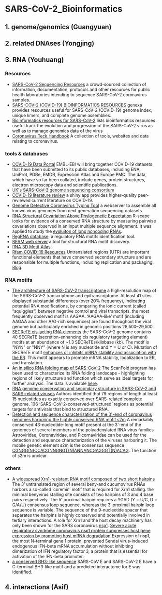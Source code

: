 # SARS-CoV-2_Bioinformatics


## 1. genome/genomics (Guangyuan)

## 2. related DNAses (Yongjing)

## 3. RNA (Youhuang)
### Resources
- [SARS-CoV-2 Sequencing Resources](https://github.com/CDCgov/SARS-CoV-2_Sequencing) a crowd-sourced collection of information, documentation, protocols and other resources for public health laboratories intending to sequence SARS-CoV-2 coronavirus samples.
- [SARS-COV-2 (COVID-19) BIOINFORMATICS RESOURCES](https://genexa.ch/sars2-bioinformatics-resources/) genexa provides resources useful for SARS-CoV-2 (COVID-19) genome index, unique kmers, and  complete genome assemblies.
- [Bioinformatics resources for SARS-CoV-2](http://www.clinbioinfosspa.es/CovidResources) lists bioinformatics resources useful track the evolution and progression of the SARS-CoV-2 virus as well as to manage genomics data of the virus
- [Coronavirus Teck Handbook](https://coronavirustechhandbook.com/) A collection of tools, websites and data relating to coronavirus.
### tools & databases
- [COVID-19 Data Portal](https://www.covid19dataportal.org/) EMBL-EBI will bring together COVID-19 datasets that have been submitted to its public databases, including ENA, UniProt, PDBe, EMDB, Expression Atlas and Europe PMC. The data, which have so far been collated, include genes, protein structures, electron microscopy data and scientific publications.
- [UK's SARS-CoV-2 genome sequencing consortium](https://www.cogconsortium.uk/data/)
- [COVID-19 literature review](https://covidreview.ca/) a shiny app provides higher-quality peer-reviewed current literature on COVID-19.
- [Genome Detective Coronavirus Typing Tool](https://www.genomedetective.com/app/typingtool/cov) a webserver to assemble all known virus genomes from next generation sequencing datasets
- [RNA Structural Covariation Above Phylogenetic Expectation](http://eddylab.org/R-scape/) R-scape looks for evidence of a conserved RNA structure by measuring pairwise covariations observed in an input multiple sequence alignment. It was applied to study the [evoluiton of long noncoding RNAs](https://www.nature.com/nmeth/journal/v14/n1/full/nmeth.4066.html).
- [RegRNA database](http://regrna2.mbc.nctu.edu.tw/). a regulatory RNA motifs identification tool.
- [BEAM web server](https://academic.oup.com/bioinformatics/article/34/6/1058/4583631)  a tool for structural RNA motif discovery.
- [RNA 3D Motif Atlas](http://rna.bgsu.edu/rna3dhub/motifs).
- [Rfam COVID-19 Resources](https://rfam.org/covid-19) Untranslated regions (UTR) are important functional elements that have conserved secondary structure and are responsible for multiple functions, including replication and packaging. [Blog](https://xfam.wordpress.com/tag/rfam/).
### RNA motifs
- [The architecture of SARS-CoV-2 transcriptome](https://www.cell.com/pb-assets/products/coronavirus/CELL_CELL-D-20-00765.pdf) a high-resolution map of the SARS-CoV-2 transcriptome and epitranscriptome.
At least 41 sites displayed substantial differences (over 20% frequency), indicating potential RNA modifications, by comparing the ionic current (called “squiggles”) between negative control and viral transcripts.  the most frequently observed motif is AAGAA. ‘AAGAA-like’ motif (including AAGAA and other A/G-rich sequences) are found throughout the viral genome but particularly enriched in genomic positions 28,500–29,500.
- [SECReTE cis-acting RNA elements](https://doi.org/10.1101/2020.04.20.050088) the SARS-CoV-2 genome contains 40 SECReTE (secretion-enhancing cis regulatory targeting element) motifs at an abundance of ~1.3 SECReTEs/kilobase (kb). The motif is "NYN" or "NNY" (where N is any nucleotide and Y = U or C). Mutation of SECReTE motif [enhances or inhibits mRNA stability and association with the ER](https://journals.plos.org/plosgenetics/article?id=10.1371/journal.pgen.1008248). This motif appears to promote mRNA stability, localization to ER, and translation.
- [ An in silico RNA folding map of SARS-CoV-2](https://doi.org/10.1101/2020.04.17.045161) The ScanFold program has been used to characterize its RNA folding landscape - highlighting regions of likely structure and function which serve as ideal targets for further analysis. The data is available [here](https://doi.org/10.1101/2020.04.17.045161).
- [RNA genome conservation and secondary structure in SARS-CoV-2 and SARS-related viruses](https://doi.org/10.1101/2020.03.27.012906)  Authors identified that 79 regions of length at least 15 nucleotides as exactly conserved over SARS-related complete genome. 106 ‘SARS-CoV-2-conserved-structured’ regions as potential targets for antivirals that bind to structured RNA.
- [Detection and sequence characterization of the 3'-end of coronavirus genomes harboring the highly conserved RNA motif s2m](https://eurekamag.com/research/052/515/052515898.php) A remarkably conserved 43-nucleotide-long motif present at the 3'-end of the genomes of several members of the polyadenylated RNA virus families Astroviridae, Coronaviridae, and Picornaviridae can be used for the detection and sequence characterization of the viruses harboring it. The mobile genetic element s2m is the consensus sequence [CGNGG(N)CCACGNNGNGT(N)ANNANCGAGGGT(N)ACAG](https://www.mdpi.com/2079-9721/4/3/27/htm). The function of s2m is unclear.
### others
- [A widespread Xrn1-resistant RNA motif composed of two short hairpins](https://doi.org/10.1101/522318) The 3’ untranslated region of several beny-and cucumovirus RNAs harbors a so-called ‘coremin’ motif that is required for Xrn1 stalling. the minimal benyvirus stalling site consists of two hairpins of 3 and 4 base pairs respectively. The 5’ proximal hairpin requires a YGAD (Y = U/C, D = G/A/U) consensus loop sequence, whereas the 3′ proximal hairpin loop sequence is variable. The sequence of the 9-nucleotide spacer that separates the hairpins is highly conserved and potentially involved in tertiary interactions. A role for Xrn1 and the host decay machinery has only been shown for the SARS coronavirus [nsp1](https://jvi.asm.org/content/jvi/86/17/9527.full.pdf). [Severe acute respiratory syndrome coronavirus nsp1 protein suppresses host gene expression by promoting host mRNA degradation](https://doi.org/10.1073/pnas.0603144103) Expression of nsp1, the most N-terminal gene 1 protein, prevented Sendai virus-induced endogenous IFN-beta mRNA accumulation without inhibiting dimerization of IFN regulatory factor 3, a protein that is essential for activation of the IFN-beta promoter.
- [a conserved BH3-like sequence](https://doi.org/10.1101/2020.04.09.033522) SARS-CoV E and SARS-CoV-2 E have a C-terminal BH3-like motif and a predicted interactome for E was identified.
## 4. interactions (Asif)
